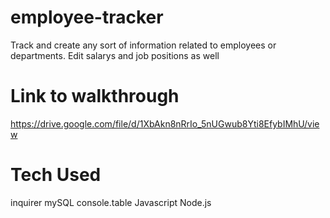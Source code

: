 # employee-tracker
Track and create any sort of information related to employees or departments. Edit salarys and job positions as well

# Link to walkthrough
https://drive.google.com/file/d/1XbAkn8nRrIo_5nUGwub8Yti8EfybIMhU/view

# Tech Used
inquirer
mySQL
console.table
Javascript
Node.js


